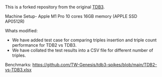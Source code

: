 This is a forked repository from the original [TDB3](https://github.com/afs/TDB3.git).

Machine Setup- Apple M1 Pro 10 cores 16GB memory (APPLE SSD AP0512R)

Whats modified:

- We have added test case for comparing triples insertion and triple count performance for TDB2 vs TDB3.
- We have collated the test results into a CSV file for different number of triples.


Benchmarks:
https://github.com/TW-Genesis/tdb3-spikes/blob/main/TDB2-vs-TDB3.xlsx
